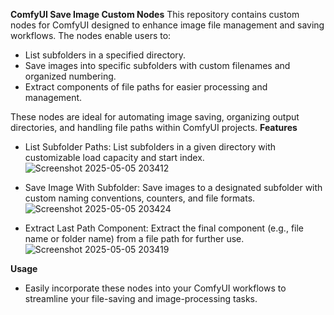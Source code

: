 **ComfyUI Save Image Custom Nodes**
This repository contains custom nodes for ComfyUI designed to enhance image file management and saving workflows. The nodes enable users to:
- List subfolders in a specified directory.
- Save images into specific subfolders with custom filenames and organized numbering.
- Extract components of file paths for easier processing and management.

These nodes are ideal for automating image saving, organizing output directories, and handling file paths within ComfyUI projects.
**Features**
- List Subfolder Paths: List subfolders in a given directory with customizable load capacity and start index.
![Screenshot 2025-05-05 203412](https://github.com/user-attachments/assets/d5bd4312-6b72-467c-a119-4a0d2b714e7d)

- Save Image With Subfolder: Save images to a designated subfolder with custom naming conventions, counters, and file formats.
![Screenshot 2025-05-05 203424](https://github.com/user-attachments/assets/577e0e1d-90df-457a-bd86-9ad5a7201d57)

- Extract Last Path Component: Extract the final component (e.g., file name or folder name) from a file path for further use.
![Screenshot 2025-05-05 203419](https://github.com/user-attachments/assets/42cf3c86-7294-4a16-8209-b4b34c203e2f)

**Usage**
- Easily incorporate these nodes into your ComfyUI workflows to streamline your file-saving and image-processing tasks.
